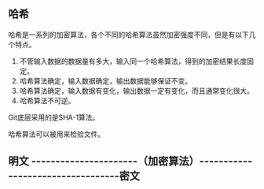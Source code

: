 ## 哈希

哈希是一系列的加密算法，各个不同的哈希算法虽然加密强度不同，但是有以下几个特点。

1. 不管输入数据的数据量有多大，输入同一个哈希算法，得到的加密结果长度固定。
2. 哈希算法确定，输入数据确定，输出数据能够保证不变。
3. 哈希算法确定，输入数据有变化，输出数据一定有变化，而且通常变化很大。
4. 哈希算法不可逆。

Git底层采用的是SHA-1算法。

哈希算法可以被用来检验文件。



##                     明文   ----------------------（加密算法）----------------------------------密文 